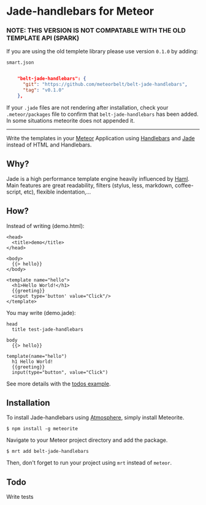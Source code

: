 # Jade-handlebars for Meteor

### **NOTE: THIS VERSION IS NOT COMPATABLE WITH THE OLD TEMPLATE API (SPARK)**

If you are using the old templete library please use version `0.1.0` by adding:

`smart.json`

```json

    "belt-jade-handlebars": {
      "git": "https://github.com/meteorbelt/belt-jade-handlebars",
      "tag": "v0.1.0"
    },
```
If your `.jade` files are not rendering after installation, check your `.meteor/packages` file to confirm that `belt-jade-handlebars` has been added. In some situations meteorite does not appended it.

---

Write the templates in your [Meteor](https://github.com/meteor/meteor) Application using [Handlebars](http://github.com/wycats/handlebars.js) and [Jade](https://github.com/visionmedia/jade) instead of HTML and Handlebars.

## Why?

Jade is a high performance template engine heavily influenced by [Haml](http://haml.info/). Main features are great readability, filters (stylus, less, markdown, coffee-script, etc), flexible indentation,...

## How?

Instead of writing (demo.html):
    
    <head>
      <title>demo</title>
    </head>

    <body>
      {{> hello}}
    </body>

    <template name="hello">
      <h1>Hello World!</h1>
      {{greeting}}
      <input type='button' value="Click"/>
    </template> 

You may write (demo.jade):
    
    head
      title test-jade-handlebars

    body
      {{> hello}}

    template(name="hello")
      h1 Hello World!
      {{greeting}}
      input(type="button", value="Click")

See more details with the [todos example](https://github.com/meteorbelt/meteor-jade-handlebars/blob/master/examples/todos/client/todos.jade).

## Installation

To install Jade-handlebars using [Atmosphere](https://atmosphere.meteor.com), simply install Meteorite.
    
    $ npm install -g meteorite

Navigate to your Meteor project directory and add the package.

    $ mrt add belt-jade-handlebars

Then, don't forget to run your project using `mrt` instead of `meteor`.

## Todo

Write tests
